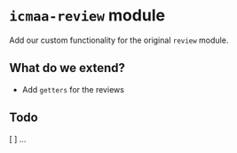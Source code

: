 # `icmaa-review` module

Add our custom functionality for the original `review` module.

## What do we extend?

* Add `getters` for the reviews

## Todo

[ ] ...
